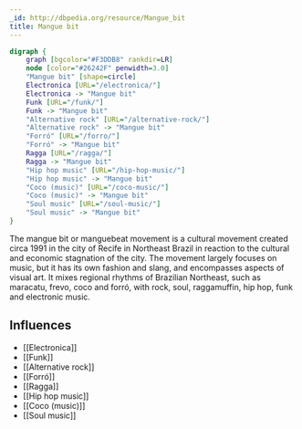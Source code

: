 ```yaml
---
_id: http://dbpedia.org/resource/Mangue_bit
title: Mangue bit
---
```


```dot
digraph {
	graph [bgcolor="#F3DDB8" rankdir=LR]
	node [color="#26242F" penwidth=3.0]
	"Mangue bit" [shape=circle]
	Electronica [URL="/electronica/"]
	Electronica -> "Mangue bit"
	Funk [URL="/funk/"]
	Funk -> "Mangue bit"
	"Alternative rock" [URL="/alternative-rock/"]
	"Alternative rock" -> "Mangue bit"
	"Forró" [URL="/forro/"]
	"Forró" -> "Mangue bit"
	Ragga [URL="/ragga/"]
	Ragga -> "Mangue bit"
	"Hip hop music" [URL="/hip-hop-music/"]
	"Hip hop music" -> "Mangue bit"
	"Coco (music)" [URL="/coco-music/"]
	"Coco (music)" -> "Mangue bit"
	"Soul music" [URL="/soul-music/"]
	"Soul music" -> "Mangue bit"
}
```

The mangue bit or manguebeat movement is a cultural movement created circa 1991 in the city of Recife in Northeast Brazil in reaction to the cultural and economic stagnation of the city. The movement largely focuses on music, but it has its own fashion and slang, and encompasses aspects of visual art. It mixes regional rhythms of Brazilian Northeast, such as maracatu, frevo, coco and forró, with rock, soul, raggamuffin, hip hop, funk and electronic music.

## Influences

- [[Electronica]]
- [[Funk]]
- [[Alternative rock]]
- [[Forró]]
- [[Ragga]]
- [[Hip hop music]]
- [[Coco (music)]]
- [[Soul music]]
